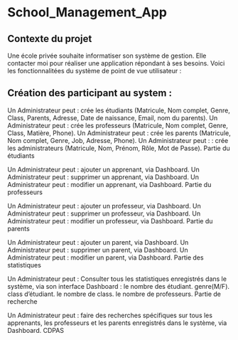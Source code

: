 # School_Management_App


## Contexte du projet
Une école privée souhaite informatiser son système de gestion. Elle contacter moi pour réaliser une application répondant à ses besoins. Voici les fonctionnalitées du système de point de vue utilisateur :

## Création des participant au system :

Un Administrateur peut : crée les étudiants (Matricule, Nom complet, Genre, Class, Parents, Adresse, Date de naissance, Email, nom du parents).
Un Administrateur peut : crée les professeurs (Matricule, Nom complet, Genre, Class, Matière, Phone).
Un Administrateur peut : crée les parents (Matricule, Nom complet, Genre, Job, Adresse, Phone).
Un Administrateur peut : : crée les administrateurs (Matricule, Nom, Prénom, Rôle, Mot de Passe).
Partie du étudiants

Un Administrateur peut : ajouter un apprenant, via Dashboard.
Un Administrateur peut : supprimer un apprenant, via Dashboard.
Un Administrateur peut : modifier un apprenant, via Dashboard.
Partie du professeurs

Un Administrateur peut : ajouter un professeur, via Dashboard.
Un Administrateur peut : supprimer un professeur, via Dashboard.
Un Administrateur peut : modifier un professeur, via Dashboard.
Partie du parents

Un Administrateur peut : ajouter un parent, via Dashboard.
Un Administrateur peut : supprimer un parent, via Dashboard.
Un Administrateur peut : modifier un parent, via Dashboard.
Partie des statistiques

Un Administrateur peut : Consulter tous les statistiques enregistrés dans le système, via son interface Dashboard :
le nombre des étudiant.
genre(M/F).
class d’étudiant.
le nombre de class.
le nombre de professeurs.
Partie de recherche

Un Administrateur peut : faire des recherches spécifiques sur tous les apprenants, les professeurs et les parents enregistrés dans le système, via Dashboard.
CDPAS
